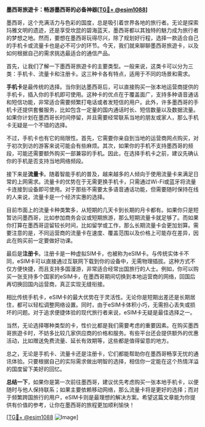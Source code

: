 **墨西哥旅遊卡：畅游墨西哥的必备神器[[TG💪+ @esim1088](https://t.me/s/esim1088)]**

墨西哥，这个充满活力与色彩的国度，总是吸引着世界各地的旅行者。无论是探索玛雅文明的遗迹，还是享受坎昆的碧海蓝天，墨西哥都以其独特的魅力成为旅行者的梦想之地。然而，要想在墨西哥玩得尽兴，除了规划好行程，选择一款适合自己的手机卡或流量卡也是必不可少的环节。今天，我们就来聊聊墨西哥旅遊卡，以及如何根据自己的需求挑选最适合的通信产品。

首先，让我们了解一下墨西哥旅遊卡的主要类型。一般来说，这类卡可以分为三类：手机卡、流量卡和注册卡。这三种卡各有特点，适用于不同的场景和需求。

**手机卡**是最传统的选择。当你到达墨西哥后，可以直接购买一张本地运营商提供的手机卡，插入你的手机即可使用。这种卡的优点在于覆盖面广，支持多种语音通话和短信功能，非常适合需要频繁打电话或者发短信的用户。此外，许多墨西哥的手机卡还提供套餐服务，比如包含一定量的国内通话时长、短信数量以及数据流量。如果你计划在墨西哥长时间停留，并且需要经常联系当地的朋友或家人，那么手机卡无疑是一个不错的选择。

不过，手机卡也有它的局限性。首先，它需要你亲自到当地的运营商网点购买，对于初次到访的游客来说可能会有些麻烦。其次，如果你的手机不支持墨西哥的频段，可能还需要额外购买一部兼容的手机。因此，在选择手机卡之前，建议先确认你的手机是否支持当地网络频段。

接下来是**流量卡**。随着智能手机的普及，越来越多的人倾向于使用流量卡来满足日常的上网需求。流量卡的优势在于无需更换手机卡，只需通过Wi-Fi或蓝牙将流量卡连接到设备即可使用。对于那些不需要太多语音通话功能，但需要随时保持在线的人来说，流量卡是一个经济实惠的选择。

目前市面上的流量卡种类繁多，从短期的几天卡到长期的月卡都有。如果你只是短暂访问墨西哥，比如参加商务会议或短期旅游，那么短期流量卡就足够了。而如果你打算在墨西哥逗留较长时间，比如留学或工作，那么长期流量卡会更加划算。需要注意的是，不同运营商的流量卡在速度、覆盖范围以及价格上可能存在差异，因此在购买前一定要做好功课。

最后是**注册卡**。注册卡是一种虚拟SIM卡，也被称为eSIM卡。与传统实体卡不同，eSIM卡可以直接通过互联网下载到你的设备中，无需物理插拔。这种方式不仅方便快捷，而且支持多国漫游，非常适合经常出国旅行的人士。例如，你可以购买一张支持多个国家的eSIM卡，在墨西哥期间切换到本地运营商的网络，回国后再切换回国内运营商，真正实现无缝衔接。

相比传统手机卡，eSIM卡的最大优势在于灵活性。无论你是短期出差还是长期居住，都可以轻松调整网络设置。同时，由于eSIM卡体积小巧，无需担心丢失或损坏的问题。对于追求便捷体验的现代旅行者来说，eSIM卡无疑是最佳选择之一。

当然，无论选择哪种类型的卡，性价比都是我们需要考虑的重要因素。在购买墨西哥旅遊卡时，不妨多比较几家供应商的价格和服务。有些平台还会提供额外的优惠活动，比如赠送免费流量、延长有效期等，这些都是值得留意的地方。

总之，无论是手机卡、流量卡还是注册卡，它们都能帮助你在墨西哥畅享无忧的通讯体验。只要根据自己的实际需求做出明智的选择，相信你一定能在这个热情洋溢的国度留下美好的回忆。

**总结一下**，如果你是第一次前往墨西哥，建议优先考虑购买一张本地手机卡，以便随时与他人保持联系；如果主要依赖移动网络，那么流量卡将是更好的选择；而对于频繁跨国旅行的用户，eSIM卡则是最理想的解决方案。希望这篇文章能为你提供有价值的参考，让你在墨西哥的旅程更加顺利愉快！

[[TG💪+ @esim1088](https://t.me/s/esim1088) ![Image](https://i.postimg.cc/4NQfJmqS/Snipaste-2025-05-13-00-14-12.png)]
